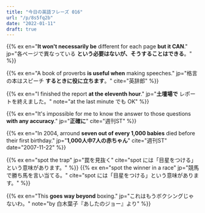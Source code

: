 ```yaml
---
title: "今日の英語フレーズ 016"
url: "/p/8s5fq2b"
date: "2022-01-11"
draft: true
---
```


{{% ex en="__It won't necessarily be__ different for each page **but it CAN**." jp="各ページで異なっている __という必要はないが、そうすることはできる__。" %}}

{{% ex en="A book of proverbs __is useful when__ making speeches." jp="格言の本はスピーチ __するときに役に立ちます__。" cite="英辞郎" %}}

{{% ex en="I finished the report __at the eleventh hour__." jp="__土壇場で__ レポートを終えました。" note="at the last minute でも OK" %}}

{{% ex en="It's impossible for me to know the answer to those questions __with any accuracy__." jp="__正確に__" cite="週刊ST" %}}

{{% ex en="In 2004, arround **seven out of every 1,000 babies** died before their first birthday." jp="__1,000人中7人の赤ちゃん__" cite="週刊ST" date="2007-11-22" %}}

{{% ex en="spot the trap" jp="罠を見抜く" cite="spot には「目星をつける」という意味があります。" %}}
{{% ex en="spot the winner in a race" jp="競馬で勝ち馬を言い当てる。" cite="spot には「目星をつける」という意味があります。" %}}

{{% ex en="This __goes way beyond__ boxing." jp="これはもうボクシングじゃないわ。" note="by 白木葉子『あしたのジョー』より" %}}


